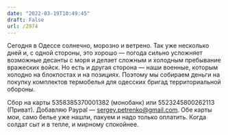 ```yaml
---
date: "2022-03-19T10:49:45"
draft: False
url: /2974
---
```


Сегодня в Одессе солнечно, морозно и ветрено. Так уже несколько дней и, с одной стороны, это хорошо — погода сильно усложняет возможные десанты с моря и делает сложным и холодным пребывание вражеских войск. Но есть и другая сторона — наши военные, которым холодно на блокпостах и на позициях. Поэтому мы собираем деньги на покупку комплектов термобелья для одесских бригад территориальной обороны.

Сбор на карты 5358385370001382 (монобанк) или 5523245800262113 (Приват). Добавляю Paypal — sergey.petrenko@gmail.com. Обе карты мои, само белье уже нашли, пакуем и надо только оплатить. Когда солдат сыт и в тепле, и мирному спокойнее.
